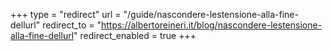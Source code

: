 +++
type = "redirect"
url = "/guide/nascondere-lestensione-alla-fine-dellurl"
redirect_to = "https://albertoreineri.it/blog/nascondere-lestensione-alla-fine-dellurl"
redirect_enabled = true
+++